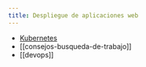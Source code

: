 ```yaml
---
title: Despliegue de aplicaciones web
---
```

* [Kubernetes](DAW/Despliegue-de-aplicaciones-web/kubernetes/index.md)
* [[consejos-busqueda-de-trabajo]]
* [[devops]]
